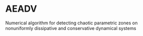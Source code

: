 # AEADV
Numerical algorithm for detecting chaotic parametric zones  on nonuniformly dissipative and conservative dynamical systems
